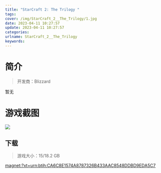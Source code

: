 ```yaml
---
title: "StarCraft 2: The Trilogy "
tags: 
cover: /img/StarCraft_2__The_Trilogy/1.jpg
date: 2023-04-11 10:27:57
update: 2023-04-11 10:27:57
categories: 
urlname: StarCraft_2__The_Trilogy
keywords: 
---
```

# 简介

> 开发商：Blizzard

暂无

# 游戏截图

![](/img/StarCraft_2__The_Trilogy/2.jpg)


## 下载

> 游戏大小：15/18.2 GB

[magnet:?xt=urn:btih:CA6C8E1574A8787326B433AAC8548DDBD9EDA5C7](magnet:?xt=urn:btih:CA6C8E1574A8787326B433AAC8548DDBD9EDA5C7)